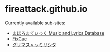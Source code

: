 # fireattack.github.io

Currently available sub-sites:

* [まほろまてぃっく Music and Lyrics Database](//fireattack.github.io/mahoromaticdb/)
* [FixCue](//fireattack.github.io/FixCue/)
* [グリマスｖｓミリシタ](//fireattack.github.io/ml_card/)
